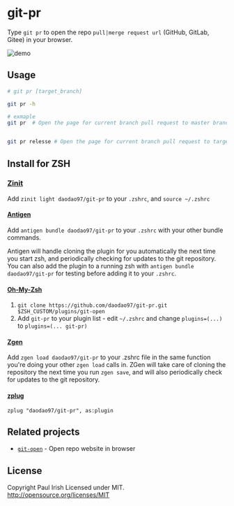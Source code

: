 # git-pr


Type `git pr` to open the repo `pull|merge request url` (GitHub, GitLab, Gitee) in your browser.


![demo](./git-pr.gif)


## Usage

```sh
# git pr [target_branch]

git pr -h

# exmaple
git pr  # Open the page for current branch pull request to master branch url in browser


git pr relesse # Open the page for current branch pull request to target branch [release] url in browser
```


## Install for ZSH


### [Zinit](https://github.com/zdharma/zinit)

Add `zinit light daodao97/git-pr` to your `.zshrc`, and `source ~/.zshrc`


#### [Antigen](https://github.com/zsh-users/antigen)

Add `antigen bundle daodao97/git-pr` to your `.zshrc` with your other bundle
commands.

Antigen will handle cloning the plugin for you automatically the next time you
start zsh, and periodically checking for updates to the git repository. You can
also add the plugin to a running zsh with `antigen bundle daodao97/git-pr`
for testing before adding it to your `.zshrc`.

#### [Oh-My-Zsh](http://ohmyz.sh/)

1. `git clone https://github.com/daodao97/git-pr.git $ZSH_CUSTOM/plugins/git-open`
1. Add `git-pr` to your plugin list - edit `~/.zshrc` and change
   `plugins=(...)` to `plugins=(... git-pr)`

#### [Zgen](https://github.com/tarjoilija/zgen)

Add `zgen load daodao97/git-pr` to your .zshrc file in the same function
you're doing your other `zgen load` calls in. ZGen will take care of cloning
the repository the next time you run `zgen save`, and will also periodically
check for updates to the git repository.

#### [zplug](https://github.com/zplug/zplug)

`zplug "daodao97/git-pr", as:plugin`


## Related projects


- [`git-open`](https://github.com/paulirish/git-open) - Open repo website in browser


## License

Copyright Paul Irish Licensed under MIT.
<http://opensource.org/licenses/MIT>
